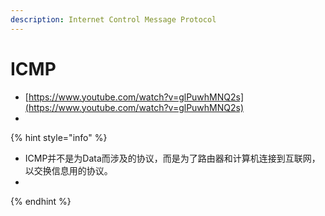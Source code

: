 ```yaml
---
description: Internet Control Message Protocol
---
```


# ICMP

* [https://www.youtube.com/watch?v=glPuwhMNQ2s](https://www.youtube.com/watch?v=glPuwhMNQ2s)
* 
{% hint style="info" %}
* ICMP并不是为Data而涉及的协议，而是为了路由器和计算机连接到互联网，以交换信息用的协议。
* 
{% endhint %}


